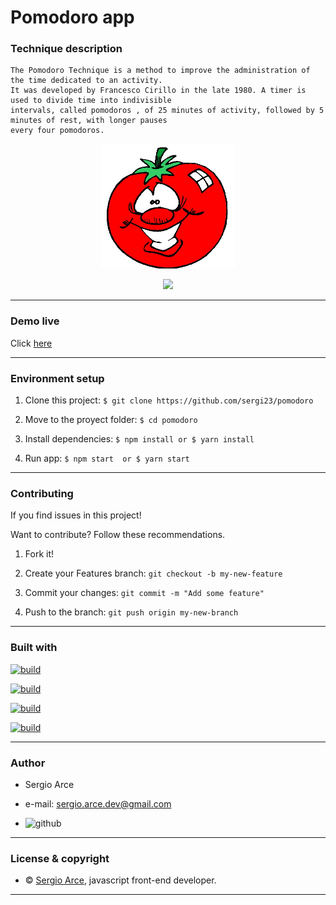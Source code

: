 
#   Pomodoro app
### Technique description 

    The Pomodoro Technique is a method to improve the administration of the time dedicated to an activity. 
    It was developed by Francesco Cirillo in the late 1980. A timer is used to divide time into indivisible 
    intervals, called pomodoros , of 25 minutes of activity, followed by 5 minutes of rest, with longer pauses 
    every four pomodoros. 

<p align="center">
<img  widht="200" height="200" src="./src/assets/image-pomodoro.jpg">
</p>
<p align="center">
<img  widht="400" height="350" src='https://media.giphy.com/media/SUiwjvG8y0IJ25K4VO/giphy.gif'>
</p>

---

### Demo live

Click [here](https://sergi23-pomodoro.netlify.com/)

---


### Environment setup 


1. Clone this project: `$ git clone https://github.com/sergi23/pomodoro`  

2. Move to the proyect folder: `$ cd pomodoro`

3. Install dependencies: `$ npm install or $ yarn install`

4. Run app: `$ npm start  or $ yarn start`

---
        

### Contributing

If you find issues in this project!

Want to contribute? Follow these recommendations.

1. Fork it!

2. Create your Features branch: `git checkout -b my-new-feature`

3. Commit your changes: `git commit -m "Add some feature"`

4. Push to the branch: `git push origin my-new-branch`

---

### Built with

[![build](https://img.shields.io/badge/build-javascript-%23e9d44e)](https://developer.mozilla.org/en-US/docs/Web/JavaScript)


[![build](https://img.shields.io/badge/build-ES6-%23f4b701)](http://es6-features.org/#Constants)


[![build](https://img.shields.io/badge/build-react.js-%2361dafb)](https://reactjs.org/)


[![build](https://img.shields.io/badge/build-material--ui-%230081cb)](https://material-ui.com/)

---

### Author

- Sergio Arce 
- e-mail: sergio.arce.dev@gmail.com

- ![github](https://github.com/sergi23)

---

### License & copyright

- © [Sergio Arce](https://github.com/sergi23), javascript front-end developer.

---
